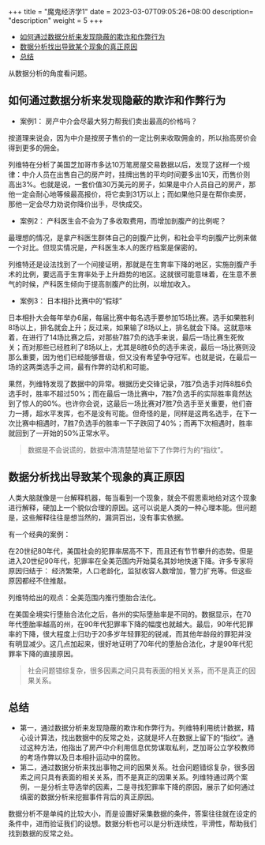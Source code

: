 +++
title = "魔鬼经济学1"
date =  2023-03-07T09:05:26+08:00
description= "description"
weight = 5
+++

- [如何通过数据分析来发现隐蔽的欺诈和作弊行为](#如何通过数据分析来发现隐蔽的欺诈和作弊行为)
- [数据分析找出导致某个现象的真正原因](#数据分析找出导致某个现象的真正原因)
- [总结](#总结)


从数据分析的角度看问题。

## 如何通过数据分析来发现隐蔽的欺诈和作弊行为

- 案例1： 房产中介会尽最大努力帮我们卖出最高的价格吗？

按道理来说会，因为中介是按房子售价的一定比例来收取佣金的，所以抬高房价会得到更多的佣金。

列维特在分析了美国芝加哥市多达10万笔房屋交易数据以后，发现了这样一个规律：中介人员在出售自己的房产时，挂牌出售的平均时间要多出10天，而售价则高出3%。也就是说，一套价值30万美元的房子，如果是中介人员自己的房产，那他一定会耐心地等候最高报价，将它卖到31万以上；而如果他只是在帮你卖房，那他一定会尽力劝说你降价出手，尽快成交。

- 案例2： 产科医生会不会为了多收取费用，而增加剖腹产的比例呢？

最理想的情况，是拿产科医生群体自己的剖腹产比例，和社会平均剖腹产比例来做一个对比。但现实情况是，产科医生本人的医疗档案是保密的。

列维特还是设法找到了一个间接证明，那就是在生育率下降的地区，实施剖腹产手术的比例，要远高于生育率处于上升趋势的地区。这就很可能意味着，在生意不景气的时候，产科医生倾向于提高剖腹产的比例，以增加收入。

- 案例3： 日本相扑比赛中的“假球”

日本相扑大会每年举办6届，每届比赛中每名选手要参加15场比赛。选手如果胜利8场以上，排名就会上升；反过来，如果输了8场以上，排名就会下降。这就意味着，在进行了14场比赛之后，对那些7胜7负的选手来说，最后一场比赛生死攸关；而对那些已经胜利了8场以上，尤其是8胜6负的选手来说，最后一场比赛则没那么重要，因为他们已经能够晋级，但又没有希望争夺冠军。也就是说，在最后一场的这两类选手之间，最有作弊的动机和可能。

果然，列维特发现了数据中的异常。根据历史交锋记录，7胜7负选手对阵8胜6负选手时，胜率不超过50%；而在最后一场比赛中，7胜7负选手的实际胜率竟然达到了惊人的80%。也许你会说，这最后一场比赛对7胜7负选手至关重要，他们奋力一搏，超水平发挥，也不是没有可能。但奇怪的是，同样是这两名选手，在下一次比赛中相遇时，7胜7负选手的胜率一下子跌回了40%；而再下次相遇时，胜率就回到了一开始的50%正常水平。

> 数据是不会说谎的，数据中清清楚楚地留下了作弊行为的“指纹”。

## 数据分析找出导致某个现象的真正原因

人类大脑就像是一台解释机器，每当看到一个现象，就会不假思索地给对这个现象进行解释，硬加上一个貌似合理的原因。这可以说是人类的一种心理本能。但问题是，这些解释往往是想当然的，漏洞百出，没有事实依据。

有一个经典的案例：

在20世纪80年代，美国社会的犯罪率居高不下，而且还有节节攀升的态势。但是进入20世纪90年代，犯罪率在全美范围内开始莫名其妙地快速下降。许多专家将原因归结于： 经济繁荣，人口老龄化，监狱收容人数增加，警力扩充等。但这些原因都经不住推敲。

列维特给出的观点：全美范围内推行堕胎合法化。

在美国全境实行堕胎合法化之后，各州的实际堕胎率是不同的。数据显示，在70年代堕胎率越高的州，在90年代犯罪率下降的幅度也就越大。最后，90年代犯罪率的下降，很大程度上归功于20多岁年轻罪犯的锐减，而其他年龄段的罪犯并没有明显减少。这几点加起来，很好地证明了70年代的堕胎合法化，才是90年代犯罪率下降的直接原因。

> 社会问题错综复杂，很多因素之间只具有表面的相关关系，而不是真正的因果关系。

## 总结

- 第一，通过数据分析来发现隐蔽的欺诈和作弊行为。列维特利用统计数据，精心设计算法，找出数据中的反常之处，这就是坏人在数据上留下的“指纹”。通过这种方法，他指出了房产中介利用信息优势谋取私利，芝加哥公立学校教师的考场作弊以及日本相扑运动中的腐败。
- 第二，通过数据分析来找出事物之间的因果关系。社会问题错综复杂，很多因素之间只具有表面的相关关系，而不是真正的因果关系。列维特通过两个案例，一是分析主导选举的因素，二是寻找犯罪率下降的原因，展示了如何通过缜密的数据分析来挖掘事件背后的真正原因。

数据分析不是单纯的比较大小，而是设置好采集数据的条件，答案往往就在设定的条件中，进而验证我们的设想。数据分析也可以是分析连续性，平滑性，帮助我们找到数据的反常之处。